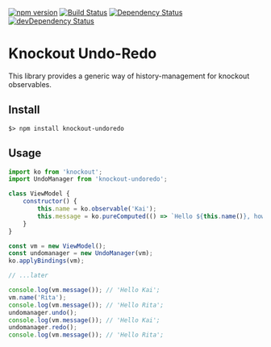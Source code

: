 [![npm version](https://badge.fury.io/js/knockout-undoredo.svg)](http://badge.fury.io/js/knockout-undoredo)
[![Build Status](https://travis-ci.org/krnlde/knockout-undoredo.svg?branch=master)](https://travis-ci.org/krnlde/knockout-undoredo)
[![Dependency Status](https://david-dm.org/krnlde/knockout-undoredo.svg)](https://david-dm.org/krnlde/knockout-undoredo)
[![devDependency Status](https://david-dm.org/krnlde/knockout-undoredo/dev-status.svg?theme=shields.io)](https://david-dm.org/krnlde/knockout-undoredo#info=devDependencies)

# Knockout Undo-Redo
This library provides a generic way of history-management for knockout observables.

## Install
`$> npm install knockout-undoredo`

## Usage

```js
import ko from 'knockout';
import UndoManager from 'knockout-undoredo';

class ViewModel {
    constructor() {
        this.name = ko.observable('Kai');
        this.message = ko.pureComputed(() => `Hello ${this.name()}, how are you`);
    }
}

const vm = new ViewModel();
const undomanager = new UndoManager(vm);
ko.applyBindings(vm);

// ...later

console.log(vm.message()); // 'Hello Kai';
vm.name('Rita');
console.log(vm.message()); // 'Hello Rita';
undomanager.undo();
console.log(vm.message()); // 'Hello Kai';
undomanager.redo();
console.log(vm.message()); // 'Hello Rita';
```
